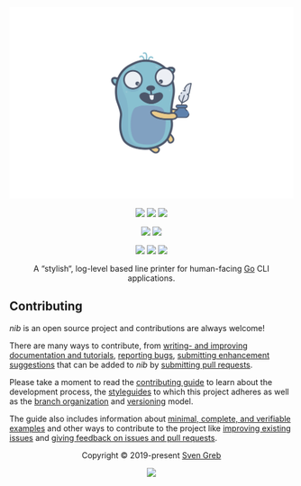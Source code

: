 <p align="center"><img src="https://github.com/svengreb/nib/blob/main/assets/images/repository-hero.svg?raw=true"/></p>

<p align="center"><a href="https://github.com/svengreb/nib/releases/latest" target="_blank"><img src="https://img.shields.io/github/v/release/svengreb/nib.svg?style=flat-square&label=Release&logo=github&logoColor=eceff4&colorA=4c566a&colorB=88c0d0"/></a> <a href="https://github.com/svengreb/nib/blob/main/CHANGELOG.md" target="_blank"><img src="https://img.shields.io/github/v/release/svengreb/nib.svg?style=flat-square&label=Changelog&logo=github&logoColor=eceff4&colorA=4c566a&colorB=88c0d0"/></a> <a href="https://pkg.go.dev/github.com/svengreb/nib" target="_blank"><img src="https://img.shields.io/github/v/release/svengreb/nib.svg?style=flat-square&label=GoDoc&logo=go&logoColor=eceff4&colorA=4c566a&colorB=88c0d0"/></a></p>

<p align="center"><a href="https://github.com/svengreb/nib/actions?query=workflow%3Aci" target="_blank"><img src="https://img.shields.io/github/workflow/status/svengreb/nib/ci.svg?style=flat-square&label=CI&logo=github&logoColor=eceff4&colorA=4c566a"/></a> <a href="https://codecov.io/gh/svengreb/nib" target="_blank"><img src="https://img.shields.io/codecov/c/github/svengreb/nib/main.svg?style=flat-square&label=Coverage&logo=codecov&logoColor=eceff4&colorA=4c566a"/></a></p>

<p align="center"><a href="https://golang.org/doc/effective_go.html#formatting" target="_blank"><img src="https://img.shields.io/static/v1?style=flat-square&label=Go%20Style%20Guide&message=gofmt&logo=go&logoColor=eceff4&colorA=4c566a&colorB=88c0d0"/></a> <a href="https://github.com/arcticicestudio/styleguide-markdown/releases/latest" target="_blank"><img src="https://img.shields.io/github/release/arcticicestudio/styleguide-markdown.svg?style=flat-square&label=Markdown%20Style%20Guide&logoColor=eceff4&colorA=4c566a&colorB=88c0d0&logo=data%3Aimage%2Fsvg%2Bxml%3Bbase64%2CPHN2ZyB4bWxucz0iaHR0cDovL3d3dy53My5vcmcvMjAwMC9zdmciIHdpZHRoPSIzOSIgaGVpZ2h0PSIzOSIgdmlld0JveD0iMCAwIDM5IDM5Ij48cGF0aCBmaWxsPSJub25lIiBzdHJva2U9IiNEOERFRTkiIHN0cm9rZS13aWR0aD0iMyIgc3Ryb2tlLW1pdGVybGltaXQ9IjEwIiBkPSJNMS41IDEuNWgzNnYzNmgtMzZ6Ii8%2BPHBhdGggZmlsbD0iI0Q4REVFOSIgZD0iTTIwLjY4MyAyNS42NTVsNS44NzItMTMuNDhoLjU2Nmw1Ljg3MyAxMy40OGgtMS45OTZsLTQuMTU5LTEwLjA1Ni00LjE2MSAxMC4wNTZoLTEuOTk1em0tMi42OTYgMGwtMTMuNDgtNS44NzJ2LS41NjZsMTMuNDgtNS44NzJ2MS45OTVMNy45MzEgMTkuNWwxMC4wNTYgNC4xNnoiLz48L3N2Zz4%3D"/></a> <a href="https://github.com/arcticicestudio/styleguide-git/releases/latest" target="_blank"><img src="https://img.shields.io/github/release/arcticicestudio/styleguide-git.svg?style=flat-square&label=Git%20Style%20Guide&logoColor=eceff4&colorA=4c566a&colorB=88c0d0&logo=git"/></a></p>

<p align="center">A “stylish“, log-level based line printer for human-facing <a href="https://go.dev" target="_blank">Go</a> CLI applications.</p>

## Contributing

_nib_ is an open source project and contributions are always welcome!

There are many ways to contribute, from [writing- and improving documentation and tutorials][contrib-guide-docs], [reporting bugs][contrib-guide-bugs], [submitting enhancement suggestions][contrib-guide-enhance] that can be added to _nib_ by [submitting pull requests][contrib-guide-pr].

Please take a moment to read the [contributing guide][contrib-guide] to learn about the development process, the [styleguides][contrib-guide-styles] to which this project adheres as well as the [branch organization][contrib-guide-branching] and [versioning][contrib-guide-versioning] model.

The guide also includes information about [minimal, complete, and verifiable examples][contrib-guide-mcve] and other ways to contribute to the project like [improving existing issues][contrib-guide-impr-issues] and [giving feedback on issues and pull requests][contrib-guide-feedback].

<p align="center">Copyright &copy; 2019-present <a href="https://www.svengreb.de" target="_blank">Sven Greb</a></p>

<p align="center"><a href="https://github.com/svengreb/nib/blob/main/LICENSE"><img src="https://img.shields.io/static/v1.svg?style=flat-square&label=License&message=MIT&logoColor=eceff4&logo=github&colorA=4c566a&colorB=88c0d0"/></a></p>

[contrib-guide-branching]: https://github.com/svengreb/nib/blob/main/CONTRIBUTING.md#branch-organization
[contrib-guide-bugs]: https://github.com/svengreb/nib/blob/main/CONTRIBUTING.md#bug-reports
[contrib-guide-docs]: https://github.com/svengreb/nib/blob/main/CONTRIBUTING.md#documentations
[contrib-guide-enhance]: https://github.com/svengreb/nib/blob/main/CONTRIBUTING.md#enhancement-suggestions
[contrib-guide-feedback]: https://github.com/svengreb/nib/blob/main/CONTRIBUTING.md#give-feedback-on-issues-and-pull-requests
[contrib-guide-impr-issues]: https://github.com/svengreb/nib/blob/main/CONTRIBUTING.md#improve-issues
[contrib-guide-mcve]: https://github.com/svengreb/nib/blob/main/CONTRIBUTING.md#mcve
[contrib-guide-pr]: https://github.com/svengreb/nib/blob/main/CONTRIBUTING.md#pull-requests
[contrib-guide-styles]: https://github.com/svengreb/nib/blob/main/CONTRIBUTING.md#styleguides
[contrib-guide-versioning]: https://github.com/svengreb/nib/blob/main/CONTRIBUTING.md#versioning
[contrib-guide]: https://github.com/svengreb/nib/blob/main/CONTRIBUTING.md

